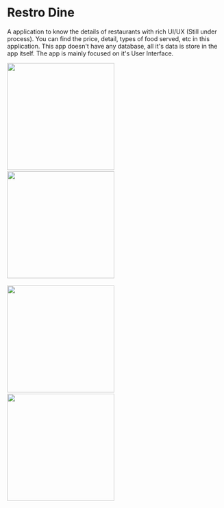 # Restro Dine

A application to know the details of restaurants with rich UI/UX (Still under process). You can find the price, detail, types of food served, etc in this application. This app doesn't have any database, all it's data is store in the app itself. The app is mainly focused on it's User Interface. 


<p float="left">
<img src="https://user-images.githubusercontent.com/31320274/90429697-cbd2a880-e0e3-11ea-9ad8-2b0f985f6a98.jpeg" width="250">
 &emsp;&emsp;&emsp;
<img src="https://user-images.githubusercontent.com/31320274/90429702-cd03d580-e0e3-11ea-8a41-9581b3c1f12f.jpeg" width="250">
  <br><br>
<img src="https://user-images.githubusercontent.com/31320274/90429706-ce350280-e0e3-11ea-93ac-12e915d3c694.jpeg" width="250">
 &emsp;&emsp;&emsp;
<img src="https://user-images.githubusercontent.com/31320274/90429709-cecd9900-e0e3-11ea-8e28-49a2f07d7d98.jpeg" width="250">
</p>

